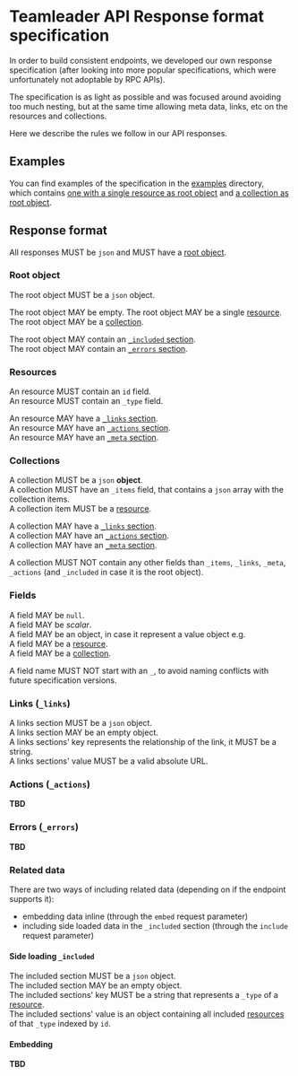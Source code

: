# Teamleader API Response format specification

In order to build consistent endpoints, we developed our own response specification (after looking into more popular specifications, which were unfortunately not adoptable by RPC APIs).  

The specification is as light as possible and was focused around avoiding too much nesting, but at the same time allowing meta data, links, etc on the resources and collections.

Here we describe the rules we follow in our API responses.

## Examples

You can find examples of the specification in the [examples](./examples) directory,  
which contains [one with a single resource as root object](./examples/single-resource.json) and [a collection as root object](./examples/collection.json).


## Response format

All responses MUST be `json` and MUST have a [root object](#root-object).  


### Root object

The root object MUST be a `json` object.  

The root object MAY be empty.
The root object MAY be a single [resource](#resources).  
The root object MAY be a [collection](#collections).  

The root object MAY contain an [`_included` section](#side-loading-_included).  
The root object MAY contain an [`_errors` section](#errors).


### Resources

An resource MUST contain an `id` field.  
An resource MUST contain an `_type` field.  

An resource MAY have a [`_links` section](#links-_links).  
An resource MAY have an [`_actions` section](#actions-_actions).  
An resource MAY have an [`_meta` section](#meta-_meta).  

### Collections

A collection MUST be a `json` **object**.  
A collection MUST have an `_items` field, that contains a `json` array with the collection items.  
A collection item MUST be a [resource](#resources).  

A collection MAY have a [`_links` section](#links-_links).  
A collection MAY have an [`_actions` section](#actions-_actions).  
A collection MAY have an [`_meta` section](#meta-_meta).  

A collection MUST NOT contain any other fields than `_items`, `_links`, `_meta`, `_actions` (and `_included` in case it is the root object).  


### Fields

A field MAY be `null`.  
A field MAY be _scalar_.  
A field MAY be an object, in case it represent a value object e.g.  
A field MAY be a [resource](#resources).  
A field MAY be a [collection](#collections).  

A field name MUST NOT start with an `_`, to avoid naming conflicts with future specification versions.  


### Links (`_links`)

A links section MUST be a `json` object.  
A links section MAY be an empty object.  
A links sections' key represents the relationship of the link, it MUST be a string.  
A links sections' value MUST be a valid absolute URL. 


### Actions (`_actions`)

__TBD__


### Errors (`_errors`)

__TBD__


### Related data

There are two ways of including related data (depending on if the endpoint supports it):

- embedding data inline (through the `embed` request parameter)
- including side loaded data in the `_included` section (through the `include` request parameter)


#### Side loading `_included`

The included section MUST be a `json` object.  
The included section MAY be an empty object.  
The included sections' key MUST be a string that represents a `_type` of a [resource](#resources).  
The included sections' value is an object containing all included [resources](#resources) of that `_type` indexed by `id`.  

#### Embedding

__TBD__
